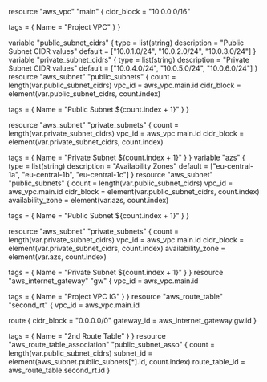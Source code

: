 resource "aws_vpc" "main" {
 cidr_block = "10.0.0.0/16"
 
 tags = {
   Name = "Project VPC"
 }
}

variable "public_subnet_cidrs" {
 type        = list(string)
 description = "Public Subnet CIDR values"
 default     = ["10.0.1.0/24", "10.0.2.0/24", "10.0.3.0/24"]
}
 variable "private_subnet_cidrs" {
 type        = list(string)
 description = "Private Subnet CIDR values"
 default     = ["10.0.4.0/24", "10.0.5.0/24", "10.0.6.0/24"]
}
resource "aws_subnet" "public_subnets" {
 count      = length(var.public_subnet_cidrs)
 vpc_id     = aws_vpc.main.id
 cidr_block = element(var.public_subnet_cidrs, count.index)
 
 tags = {
   Name = "Public Subnet ${count.index + 1}"
 }
}
 
resource "aws_subnet" "private_subnets" {
 count      = length(var.private_subnet_cidrs)
 vpc_id     = aws_vpc.main.id
 cidr_block = element(var.private_subnet_cidrs, count.index)
 
 tags = {
   Name = "Private Subnet ${count.index + 1}"
 }
}
variable "azs" {
 type        = list(string)
 description = "Availability Zones"
 default     = ["eu-central-1a", "eu-central-1b", "eu-central-1c"]
}
resource "aws_subnet" "public_subnets" {
 count             = length(var.public_subnet_cidrs)
 vpc_id            = aws_vpc.main.id
 cidr_block        = element(var.public_subnet_cidrs, count.index)
 availability_zone = element(var.azs, count.index)
 
 tags = {
   Name = "Public Subnet ${count.index + 1}"
 }
}
 
resource "aws_subnet" "private_subnets" {
 count             = length(var.private_subnet_cidrs)
 vpc_id            = aws_vpc.main.id
 cidr_block        = element(var.private_subnet_cidrs, count.index)
 availability_zone = element(var.azs, count.index)
 
 tags = {
   Name = "Private Subnet ${count.index + 1}"
 }
}
resource "aws_internet_gateway" "gw" {
 vpc_id = aws_vpc.main.id
 
 tags = {
   Name = "Project VPC IG"
 }
}
resource "aws_route_table" "second_rt" {
 vpc_id = aws_vpc.main.id
 
 route {
   cidr_block = "0.0.0.0/0"
   gateway_id = aws_internet_gateway.gw.id
 }
 
 tags = {
   Name = "2nd Route Table"
 }
}
resource "aws_route_table_association" "public_subnet_asso" {
 count = length(var.public_subnet_cidrs)
 subnet_id      = element(aws_subnet.public_subnets[*].id, count.index)
 route_table_id = aws_route_table.second_rt.id
}
